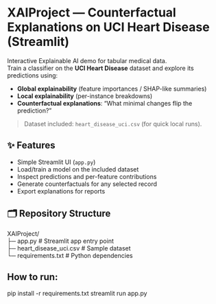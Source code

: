 # XAIProject — Counterfactual Explanations on UCI Heart Disease (Streamlit)

Interactive Explainable AI demo for tabular medical data.  
Train a classifier on the **UCI Heart Disease** dataset and explore its predictions using:
- **Global explainability** (feature importances / SHAP-like summaries)
- **Local explainability** (per-instance breakdowns)
- **Counterfactual explanations**: “What minimal changes flip the prediction?”

> Dataset included: `heart_disease_uci.csv` (for quick local runs).

## ✨ Features
- Simple Streamlit UI (`app.py`)
- Load/train a model on the included dataset
- Inspect predictions and per-feature contributions
- Generate counterfactuals for any selected record
- Export explanations for reports

## 🗂️ Repository Structure
XAIProject/      
├─ app.py # Streamlit app entry point  
├─ heart_disease_uci.csv # Sample dataset  
└─ requirements.txt # Python dependencies   

## How to run:

pip install -r requirements.txt
streamlit run app.py

